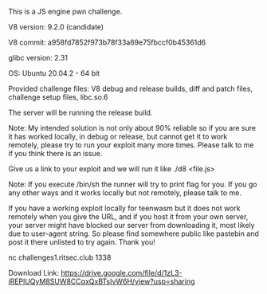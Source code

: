 This is a JS engine pwn challenge.

V8 version: 9.2.0 (candidate)

V8 commit: a958fd7852f973b78f33a69e75fbccf0b45361d6

glibc version: 2.31

OS: Ubuntu 20.04.2 - 64 bit

Provided challenge files: V8 debug and release builds, diff and patch files, challenge setup files, libc.so.6

The server will be running the release build.

Note: My intended solution is not only about 90% reliable so if you are sure it has worked locally, in debug or release, but cannot get it to work remotely, please try to run your exploit many more times. Please talk to me if you think there is an issue.

Give us a link to your exploit and we will run it like ./d8 <file.js>

Note: If you execute /bin/sh the runner will try to print flag for you. If you go any other ways and it works locally but not remotely, please talk to me.

If you have a working exploit locally for teenwasm but it does not work remotely when you give the URL, and if you host it from your own server, your server might have blocked our server from downloading it, most likely due to user-agent string. So please find somewhere public like pastebin and post it there unlisted to try again. Thank you!

nc challenges1.ritsec.club 1338

Download Link: https://drive.google.com/file/d/1zL3-iREPlUQyM8SUW8CCqxQxBTsIvW6H/view?usp=sharing
